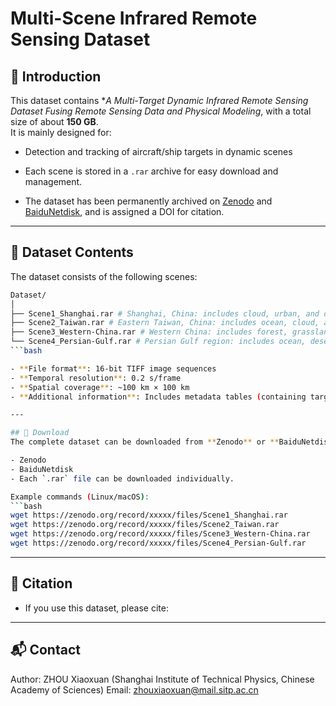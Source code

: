 # Multi-Scene Infrared Remote Sensing Dataset

## 📖 Introduction
This dataset contains **A Multi-Target Dynamic Infrared Remote Sensing Dataset Fusing Remote Sensing Data and Physical Modeling*, with a total size of about **150 GB**.  
It is mainly designed for:  
- Detection and tracking of aircraft/ship targets in dynamic scenes  

- Each scene is stored in a `.rar` archive for easy download and management.  
- The dataset has been permanently archived on [Zenodo](https://zenodo.org/uploads/17075534) and [BaiduNetdisk](), and is assigned a DOI for citation.  

---

## 📂 Dataset Contents
The dataset consists of the following scenes:
```bash
Dataset/
│
├── Scene1_Shanghai.rar # Shanghai, China: includes cloud, urban, and ocean scenes
├── Scene2_Taiwan.rar # Eastern Taiwan, China: includes ocean, cloud, and grassland scenes
├── Scene3_Western-China.rar # Western China: includes forest, grassland, and snow mountain scenes
└── Scene4_Persian-Gulf.rar # Persian Gulf region: includes ocean, desert, and urban scenes
```bash

- **File format**: 16-bit TIFF image sequences  
- **Temporal resolution**: 0.2 s/frame  
- **Spatial coverage**: ~100 km × 100 km  
- **Additional information**: Includes metadata tables (containing target position, category, flight direction, speed, etc.)  

---

## 🔗 Download
The complete dataset can be downloaded from **Zenodo** or **BaiduNetdisk**:  

- Zenodo
- BaiduNetdisk
- Each `.rar` file can be downloaded individually.  

Example commands (Linux/macOS):
```bash
wget https://zenodo.org/record/xxxxx/files/Scene1_Shanghai.rar
wget https://zenodo.org/record/xxxxx/files/Scene2_Taiwan.rar
wget https://zenodo.org/record/xxxxx/files/Scene3_Western-China.rar
wget https://zenodo.org/record/xxxxx/files/Scene4_Persian-Gulf.rar
```
---
## 📑 Citation
- If you use this dataset, please cite:

---
## 📬 Contact
Author: ZHOU Xiaoxuan (Shanghai Institute of Technical Physics, Chinese Academy of Sciences)
Email: zhouxiaoxuan@mail.sitp.ac.cn
